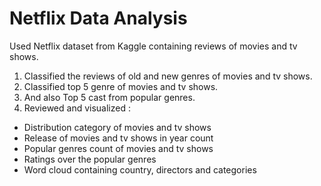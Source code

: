 # Netflix Data Analysis
Used Netflix dataset from Kaggle containing reviews of movies and tv shows.
1. Classified the reviews of old and new genres of movies and tv shows.
2. Classified top 5 genre of movies and tv shows.
3. And also Top 5 cast from popular genres.
4. Reviewed and visualized :
 - Distribution category of movies and tv shows
 - Release of movies and tv shows in year count
 - Popular genres count of movies and tv shows
 - Ratings over the popular genres
 - Word cloud containing country, directors and categories
